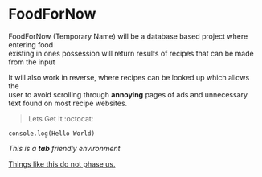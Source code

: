 # FoodForNow

FoodForNow (Temporary Name) will be a database based project where entering food\
existing in ones possession will return results of recipes that can be made from the input

It will also work in reverse, where recipes can be looked up which allows the \
user to avoid scrolling through __annoying__ pages of ads and unnecessary text found on most recipe websites.

> Lets Get It :octocat:

```
console.log(Hello World)
```

*This is a __tab__ friendly environment*

[Things like this do not phase us.](https://insanelab.com/blog/notes/spaces-vs-tabs/)
